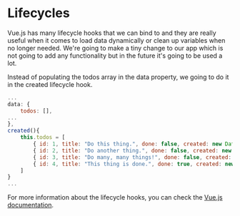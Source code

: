 # Lifecycles

Vue.js has many lifecycle hooks that we can bind to and they are really useful when it comes to load data dynamically or clean up variables when no longer needed. We're going to make a tiny change to our app which is not going to add any functionality but in the future it's going to be used a lot.

Instead of populating the todos array in the data property, we going to do it in the created lifecycle hook.

```javascript
...
data: {
    todos: [],
...
},
created(){
    this.todos = [
        { id: 1, title: "Do this thing.", done: false, created: new Date(2019,1,1) },
        { id: 2, title: "Do another thing.", done: false, created: new Date(2019,3,1) },
        { id: 3, title: "Do many, many things!", done: false, created: new Date() },
        { id: 4, title: "This thing is done.", done: true, created: new Date() }
    ]
}
...
```

For more information about the lifecycle hooks, you can check the [Vue.js documentation](https://vuejs.org/v2/guide/instance.html#Instance-Lifecycle-Hooks).

